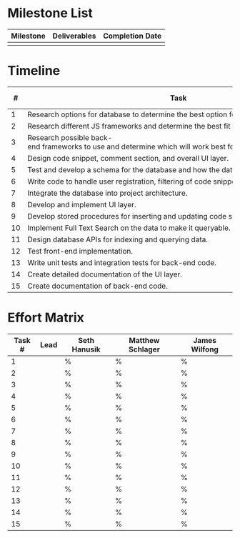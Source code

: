 # Milestone List

| Milestone | Deliverables | Completion Date |
| --------- | ------------ | --------------- |
|           |              |                 |


# Timeline

| #  | Task                                                                                              | Start Date | Completion Date |
| -- | ------------------------------------------------------------------------------------------------- | ---------- | --------------- |
| 1  | Research options for database to determine the best option for storing our data.                  | TBD        | TBD             |
| 2  | Research different JS frameworks and determine the best fit for the projects needs.               | TBD        | TBD             |
| 3  | Research possible back-end frameworks to use and determine which will work best for this project. | TBD        | TBD             |
| 4  | Design code snippet, comment section, and overall UI layer.                                       | TBD        | TBD             |
| 5  | Test and develop a schema for the database and how the data will be structured.                   | TBD        | TBD             |
| 6  | Write code to handle user registration, filtering of code snippets, sorting of code snippets.     | TBD        | TBD             |
| 7  | Integrate the database into project architecture.                                                 | TBD        | TBD             |
| 8  | Develop and implement UI layer.                                                                   | TBD        | TBD             |
| 9  | Develop stored procedures for inserting and updating code snippets.                               | TBD        | TBD             |
| 10 | Implement Full Text Search on the data to make it queryable.                                      | TBD        | TBD             |
| 11 | Design database APIs for indexing and querying data.                                              | TBD        | TBD             |
| 12 | Test front-end implementation.                                                                    | TBD        | TBD             |
| 13 | Write unit tests and integration tests for back-end code.                                         | TBD        | TBD             |
| 14 | Create detailed documentation of the UI layer.                                                    | TBD        | TBD             |
| 15 | Create documentation of back-end code.                                                            | TBD        | TBD             |

# Effort Matrix

| Task #       | Lead             | Seth Hanusik | Matthew Schlager | James Wilfong   | 
| ------------ | ---------------- | ------------ | ---------------- | --------------- |
| 1            |                  | %            | %                | %               |
| 2            |                  | %            | %                | %               |
| 3            |                  | %            | %                | %               |
| 4            |                  | %            | %                | %               |
| 5            |                  | %            | %                | %               |
| 6            |                  | %            | %                | %               |
| 7            |                  | %            | %                | %               |
| 8            |                  | %            | %                | %               |
| 9            |                  | %            | %                | %               |
| 10           |                  | %            | %                | %               |
| 11           |                  | %            | %                | %               |
| 12           |                  | %            | %                | %               |
| 13           |                  | %            | %                | %               |
| 14           |                  | %            | %                | %               |
| 15           |                  | %            | %                | %               |


